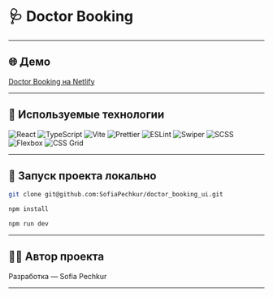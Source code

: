 # 🩺 Doctor Booking

---

## 🌐 Демо

[Doctor Booking на Netlify](https://doctor-booking-ui.netlify.app)

---

## 🧠 Используемые технологии

![React](https://img.shields.io/badge/React-20232A?style=for-the-badge&logo=react&logoColor=61DAFB)
![TypeScript](https://img.shields.io/badge/TypeScript-007ACC?style=for-the-badge&logo=typescript&logoColor=white)
![Vite](https://img.shields.io/badge/Vite-646CFF?style=for-the-badge&logo=vite&logoColor=white)
![Prettier](https://img.shields.io/badge/Prettier-F7B93E?style=for-the-badge&logo=prettier&logoColor=white)
![ESLint](https://img.shields.io/badge/ESLint-4B32C3?style=for-the-badge&logo=eslint&logoColor=white)
![Swiper](https://img.shields.io/badge/Swiper-6332F6?style=for-the-badge&logo=swiper&logoColor=white)
![SCSS](https://img.shields.io/badge/SCSS-CC6699?style=for-the-badge&logo=sass&logoColor=white)
![Flexbox](https://img.shields.io/badge/Flexbox-2965F1?style=for-the-badge&logo=css3&logoColor=white)
![CSS Grid](https://img.shields.io/badge/CSS%20Grid-1572B6?style=for-the-badge&logo=css3&logoColor=white)

---

## 🚀 Запуск проекта локально

```bash
git clone git@github.com:SofiaPechkur/doctor_booking_ui.git
```

```bash
npm install
```

```bash
npm run dev
```

---

## 👩‍💻 Автор проекта

Разработка — Sofia Pechkur

---
